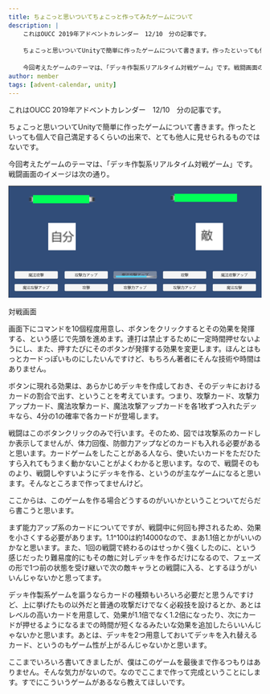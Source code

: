 ```yaml
---
title: ちょこっと思いついてちょこっと作ってみたゲームについて
description: |
    これはOUCC 2019年アドベントカレンダー　12/10　分の記事です。

    ちょこっと思いついてUnityで簡単に作ったゲームについて書きます。作ったといっても個人で自己満足するくらいの出来で、とても他人に見せられるものではないです。

    今回考えたゲームのテーマは、「デッキ作製系リアルタイム対戦ゲーム」です。戦闘画面のイメージは次の通り。
author: member
tags: [advent-calendar, unity]
---
```


<!-- wp:paragraph -->
<p>これはOUCC 2019年アドベントカレンダー　12/10　分の記事です。</p>
<!-- /wp:paragraph -->

<!-- wp:paragraph -->
<p>ちょこっと思いついてUnityで簡単に作ったゲームについて書きます。作ったといっても個人で自己満足するくらいの出来で、とても他人に見せられるものではないです。</p>
<!-- /wp:paragraph -->

<!-- wp:paragraph -->
<p>今回考えたゲームのテーマは、「デッキ作製系リアルタイム対戦ゲーム」です。戦闘画面のイメージは次の通り。</p>
<!-- /wp:paragraph -->

<!-- wp:image {"id":125} -->
![](./120/cardGame.png)
<div class="text-sm text-center w-11/12 -mt-5">対戦画面</div>
<!-- /wp:image -->

<!-- wp:paragraph -->
<p>画面下にコマンドを10個程度用意し、ボタンをクリックするとその効果を発揮する、という感じで先頭を進めます。連打は禁止するために一定時間押せないようにし、また、押すたびにそのボタンが発揮する効果を変更します。ほんとはもっとカードっぽいものにしたいんですけど、もちろん著者にそんな技術や時間はありません。</p>
<!-- /wp:paragraph -->

<!-- wp:paragraph -->
<p>ボタンに現れる効果は、あらかじめデッキを作成しておき、そのデッキにおけるカードの割合で出す、ということを考えています。つまり、攻撃カード、攻撃力アップカード、魔法攻撃カード、魔法攻撃アップカードを各1枚ずつ入れたデッキなら、4分の1の確率で各カードが登場します。</p>
<!-- /wp:paragraph -->

<!-- wp:paragraph -->
<p>戦闘はこのボタンクリックのみで行います。そのため、図では攻撃系のカードしか表示してませんが、体力回復、防御力アップなどのカードも入れる必要があると思います。カードゲームをしたことがある人なら、使いたいカードをただひたすら入れてもうまく動かないことがよくわかると思います。なので、戦闘そのものより、戦闘しやすいようにデッキを作る、というのが主なゲームになると思います。そんなところまで作ってませんけど。</p>
<!-- /wp:paragraph -->

<!-- wp:paragraph -->
<p>ここからは、このゲームを作る場合どうするのがいいかということついてだらだら書こうと思います。</p>
<!-- /wp:paragraph -->

<!-- wp:paragraph -->
<p>まず能力アップ系のカードについてですが、戦闘中に何回も押されるため、効果を小さくする必要があります。1.1^100は約14000なので、まあ1.1倍とかがいいのかなと思います。また、1回の戦闘で終わるのはせっかく強くしたのに、という感じだったり難易度的にもその敵に対しデッキを作るだけになるので、フェーズの形で1つ前の状態を受け継いで次の敵キャラとの戦闘に入る、とするほうがいいんじゃないかと思ってます。</p>
<!-- /wp:paragraph -->

<!-- wp:paragraph -->
<p>デッキ作製系ゲームを謳うならカードの種類もいろいろ必要だと思うんですけど、上に挙げたもの以外だと普通の攻撃だけでなく必殺技を設けるとか、あとはレベルの高いカードを用意して、効果が1.1倍でなく1.2倍になったり、次にカードが押せるようになるまでの時間が短くなるみたいな効果を追加したらいいんじゃないかと思います。あとは、デッキを2つ用意しておいてデッキを入れ替えるカード、というのもゲーム性が上がるんじゃないかと思います。</p>
<!-- /wp:paragraph -->

<!-- wp:paragraph -->
<p>ここまでいろいろ書いてきましたが、僕はこのゲームを最後まで作るつもりはありません。そんな気力がないので。なのでここまで作って完成ということにします。すでにこういうゲームがあるなら教えてほしいです。</p>
<!-- /wp:paragraph -->
